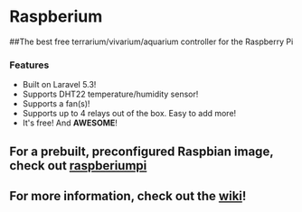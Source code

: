 # Raspberium
##The best free terrarium/vivarium/aquarium controller for the Raspberry Pi

### Features
 * Built on Laravel 5.3!
 * Supports DHT22 temperature/humidity sensor!
 * Supports a fan(s)!
 * Supports up to 4 relays out of the box. Easy to add more!
 * It's free! And **AWESOME**!
 
## For a prebuilt, preconfigured Raspbian image, check out [raspberiumpi](https://github.com/brethash/raspberiumpi)
 
## For more information, check out the [wiki](https://github.com/brethash/raspberium/wiki)!